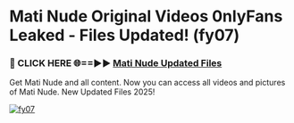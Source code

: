 # Mati Nude Original Videos 0nlyFans Leaked - Files Updated! (fy07)

<h3>🔴 CLICK HERE 🌐==►► <a href="https://tinyurl.com/4mcuefdz" rel="nofollow">Mati Nude Updated Files</a></h3>

Get Mati Nude and all content. Now you can access all videos and pictures of Mati Nude. New Updated Files 2025!

[![fy07](https://i.imgur.com/StAQSOY.gif)](https://tinyurl.com/4mcuefdz)
